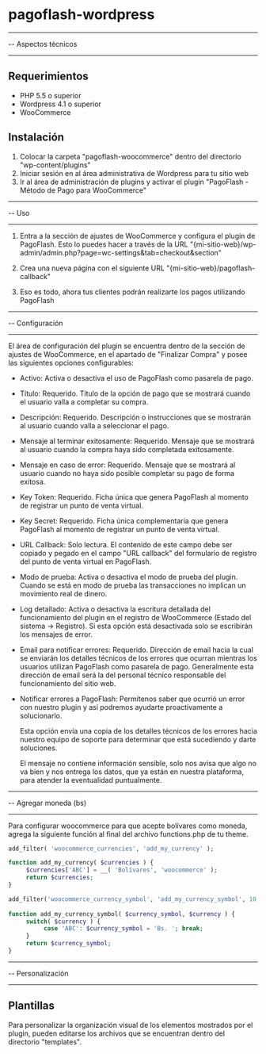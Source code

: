 # pagoflash-wordpress
-- -------------------------------------------------------------------------------------------------
-- Aspectos técnicos
-- -------------------------------------------------------------------------------------------------

Requerimientos
--------------
- PHP 5.5 o superior
- Wordpress 4.1 o superior
- WooCommerce


Instalación
------------
1. Colocar la carpeta "pagoflash-woocommerce" dentro del directorio "wp-content/plugins"
2. Iniciar sesión en al área administrativa de Wordpress para tu sitio web
3. Ir al área de administración de plugins y activar el plugin
  "PagoFlash - Método de Pago para WooCommerce"



-- -------------------------------------------------------------------------------------------------
-- Uso
-- -------------------------------------------------------------------------------------------------
01. Entra a la sección de ajustes de WooCommerce y configura el plugin de PagoFlash. Esto lo puedes
  hacer a través de la URL "{mi-sitio-web}/wp-admin/admin.php?page=wc-settings&tab=checkout&section"

02. Crea una nueva página con el siguiente URL "{mi-sitio-web}/pagoflash-callback"

03. Eso es todo, ahora tus clientes podrán realizarte los pagos utilizando PagoFlash



-- -------------------------------------------------------------------------------------------------
-- Configuración
-- -------------------------------------------------------------------------------------------------
El área de configuración del plugin se encuentra dentro de la sección de ajustes de WooCommerce, en
el apartado de "Finalizar Compra" y posee las siguientes opciones configurables:

  - Activo: Activa o desactiva el uso de PagoFlash como pasarela de pago.

  - Título: Requerido. Título de la opción de pago que se mostrará cuando el usuario valla a
    completar su compra.

  - Descripción: Requerido. Descripción o instrucciones que se mostrarán al usuario cuando valla a
    seleccionar el pago.

  - Mensaje al terminar exitosamente: Requerido. Mensaje que se mostrará al usuario cuando la compra
    haya sido completada exitosamente.

  - Mensaje en caso de error: Requerido. Mensaje que se mostrará al usuario cuando no haya sido
    posible completar su pago de forma exitosa.

  - Key Token: Requerido. Ficha única que genera PagoFlash al momento de registrar un punto de venta
    virtual.

  - Key Secret: Requerido. Ficha única complementaria que genera PagoFlash al momento de registrar
    un punto de venta virtual.

  - URL Callback: Solo lectura. El contenido de este campo debe ser copiado y pegado en el campo
    "URL callback" del formulario de registro del punto de venta virtual en PagoFlash.

  - Modo de prueba: Activa o desactiva el modo de prueba del plugin. Cuando se está en modo de
    prueba las transacciones no implican un movimiento real de dinero.

  - Log detallado: Activa o desactiva la escritura detallada del funcionamiento del plugin en el
    registro de WooCommerce (Estado del sistema -> Registro). Si esta opción está desactivada solo
    se escribirán los mensajes de error.

  - Email para notificar errores: Requerido. Dirección de email hacia la cual se enviarán los
    detalles técnicos de los errores que ocurran mientras los usuarios utilizan PagoFlash como
    pasarela de pago. Generalmente esta dirección de email será la del personal técnico responsable
    del funcionamiento del sitio web.

  - Notificar errores a PagoFlash: Permítenos saber que ocurrió un error con nuestro plugin y así
    podremos ayudarte proactivamente a solucionarlo.

    Esta opción envía una copia de los detalles técnicos de los errores hacia nuestro equipo de
    soporte para determinar que está sucediendo y darte soluciones.

    El mensaje no contiene información sensible, solo nos avisa que algo no va bien y nos entrega
    los datos, que ya están en nuestra plataforma, para atender la eventualidad puntualmente.

-- -------------------------------------------------------------------------------------------------
-- Agregar moneda (bs)
-- -------------------------------------------------------------------------------------------------

Para configurar woocommerce para que acepte bolívares como moneda, agrega la siguiente función al final del archivo functions.php de tu theme.

```php
add_filter( 'woocommerce_currencies', 'add_my_currency' );

function add_my_currency( $currencies ) {
     $currencies['ABC'] = __( 'Bolívares', 'woocommerce' );
     return $currencies;
}

add_filter('woocommerce_currency_symbol', 'add_my_currency_symbol', 10, 2);
  
function add_my_currency_symbol( $currency_symbol, $currency ) {
     switch( $currency ) {
          case 'ABC': $currency_symbol = 'Bs. '; break;
     }
     return $currency_symbol;
}
```

-- -------------------------------------------------------------------------------------------------
-- Personalización
-- -------------------------------------------------------------------------------------------------

Plantillas
----------
Para personalizar la organización visual de los elementos mostrados por el plugin, pueden editarse
los archivos que se encuentran dentro del directorio "templates".
